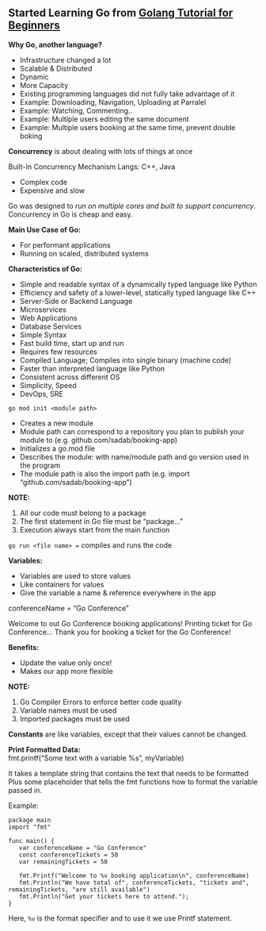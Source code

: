 ## Started Learning Go from [Golang Tutorial for Beginners](https://www.youtube.com/watch?v=yyUHQIec83I)

**Why Go, another language?**
-	Infrastructure changed a lot
  -	Scalable & Distributed
  -	Dynamic
  -	More Capacity
-	Existing programming languages did not fully take advantage of it
-	Example: Downloading, Navigation, Uploading at Parralel
-	Example: Watching, Commenting..
-	Example: Multiple users editing the same document
-	Example: Multiple users booking at the same time, prevent double boking

**Concurrency** is about dealing with lots of things at once

Built-In Concurrency Mechanism Langs: C++, Java
   - Complex code
   - Expensive and slow

Go was designed to _run on multiple cores and built to support concurrency_. <br/>
Concurrency in Go is cheap and easy.

**Main Use Case of Go:**
-	For performant applications
-	Running on scaled, distributed systems

**Characteristics of Go:**
-	Simple and readable syntax of a dynamically typed language like Python
-	Efficiency and safety of a lower-level, statically typed language like C++
-	Server-Side or Backend Language
  -	Microservices
  -	Web Applications
  -	Database Services
-	Simple Syntax
-	Fast build time, start up and run
-	Requires few resources
-	Compiled Language; Compiles into single binary (machine code)
-	Faster than interpreted language like Python
-	Consistent across different OS
-	Simplicity, Speed
-	DevOps, SRE

 
`go mod init <module path>`
- Creates a new module
- Module path can correspond to a repository you plan to publish your module to (e.g. github.com/sadab/booking-app)
- Initializes a go.mod file
- Describes the module: with name/module path and go version used in the program
- The module path is also the import path (e.g. import “github.com/sadab/booking-app”)

**NOTE:** 
1. All our code must belong to a package
2. The first statement in Go file must be “package…”
3. Execution always start from the main function

`go run <file name> =` compiles and runs the code

**Variables:**
- Variables are used to store values
- Like containers for values
- Give the variable a name & reference everywhere in the app

conferenceName  = “Go  Conference”

Welcome to out Go Conference booking applications!
Printing ticket for Go Conference…
Thank you for booking a ticket for the Go Conference!

**Benefits:**
- Update the value only once!
- Makes our app more flexible

**NOTE:** 
1. Go Compiler Errors to enforce better code quality
2. Variable names must be used
3. Imported packages must be used

**Constants** are like variables, except that their values cannot be changed.

**Print Formatted Data:** <br/>
fmt.printf(“Some text with a variable %s”, myVariable)

It takes a template string that contains the text that needs to be formatted <br/>
Plus some placeholder that tells the fmt functions how to format the variable passed in.

Example: <br/>
```
package main
import "fmt"

func main() {
   var conferenceName = "Go Conference"
   const conferenceTickets = 50
   var remainingTickets = 50
   
   fmt.Printf("Welcome to %v booking application\n", conferenceName)
   fmt.Println("We have total of", conferenceTickets, "tickets and", remainingTickets, "are still available")
   fmt.Println("Get your tickets here to attend.");
}
```

Here, `%v` is the format specifier and to use it we use Printf statement.






